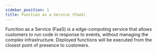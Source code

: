 ```yaml
---
sidebar_position: 1
title: Function as a Service (FaaS)
---
```


Function as a Service (FaaS) is a edge-computing service that allows customers to run code in response to events, without managing the complex infrastructure. Deployed functions will be executed from the closest point of presence to customers.
